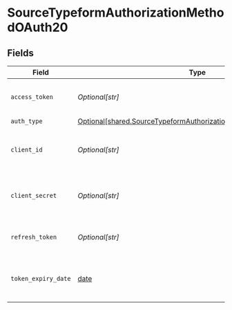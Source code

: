 # SourceTypeformAuthorizationMethodOAuth20


## Fields

| Field                                                                                                                                            | Type                                                                                                                                             | Required                                                                                                                                         | Description                                                                                                                                      |
| ------------------------------------------------------------------------------------------------------------------------------------------------ | ------------------------------------------------------------------------------------------------------------------------------------------------ | ------------------------------------------------------------------------------------------------------------------------------------------------ | ------------------------------------------------------------------------------------------------------------------------------------------------ |
| `access_token`                                                                                                                                   | *Optional[str]*                                                                                                                                  | :heavy_check_mark:                                                                                                                               | Access Token for making authenticated requests.                                                                                                  |
| `auth_type`                                                                                                                                      | [Optional[shared.SourceTypeformAuthorizationMethodOAuth20AuthType]](undefined/models/shared/sourcetypeformauthorizationmethodoauth20authtype.md) | :heavy_minus_sign:                                                                                                                               | N/A                                                                                                                                              |
| `client_id`                                                                                                                                      | *Optional[str]*                                                                                                                                  | :heavy_check_mark:                                                                                                                               | The Client ID of the Typeform developer application.                                                                                             |
| `client_secret`                                                                                                                                  | *Optional[str]*                                                                                                                                  | :heavy_check_mark:                                                                                                                               | The Client Secret the Typeform developer application.                                                                                            |
| `refresh_token`                                                                                                                                  | *Optional[str]*                                                                                                                                  | :heavy_check_mark:                                                                                                                               | The key to refresh the expired access_token.                                                                                                     |
| `token_expiry_date`                                                                                                                              | [date](https://docs.python.org/3/library/datetime.html#date-objects)                                                                             | :heavy_check_mark:                                                                                                                               | The date-time when the access token should be refreshed.                                                                                         |